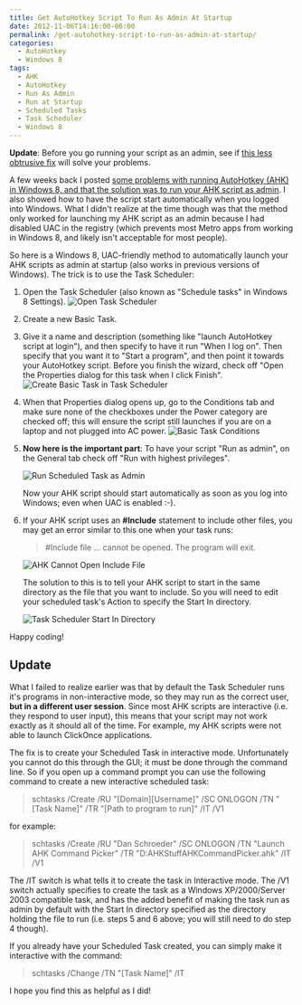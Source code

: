 ```yaml
---
title: Get AutoHotkey Script To Run As Admin At Startup
date: 2012-11-06T14:16:00-06:00
permalink: /get-autohotkey-script-to-run-as-admin-at-startup/
categories:
  - AutoHotkey
  - Windows 8
tags:
  - AHK
  - AutoHotkey
  - Run As Admin
  - Run at Startup
  - Scheduled Tasks
  - Task Scheduler
  - Windows 8
---
```


__Update__: Before you go running your script as an admin, see if [this less obtrusive fix](/get-autohotkey-to-interact-with-admin-windows-without-running-ahk-script-as-admin/) will solve your problems.

A few weeks back I posted [some problems with running AutoHotkey (AHK) in Windows 8, and that the solution was to run your AHK script as admin](/autohotkey-cannot-interact-with-windows-8-windowsor-can-it/). I also showed how to have the script start automatically when you logged into Windows. What I didn't realize at the time though was that the method only worked for launching my AHK script as an admin because I had disabled UAC in the registry (which prevents most Metro apps from working in Windows 8, and likely isn't acceptable for most people).

So here is a Windows 8, UAC-friendly method to automatically launch your AHK scripts as admin at startup (also works in previous versions of Windows). The trick is to use the Task Scheduler:

1. Open the Task Scheduler (also known as "Schedule tasks" in Windows 8 Settings).
    ![Open Task Scheduler](/assets/Posts/2012/11/open-task-scheduler.png)
1. Create a new Basic Task.
1. Give it a name and description (something like "launch AutoHotkey script at login"), and then specify to have it run "When I log on". Then specify that you want it to "Start a program", and then point it towards your AutoHotkey script. Before you finish the wizard, check off "Open the Properties dialog for this task when I click Finish".
    ![Create Basic Task in Task Scheduler](/assets/Posts/2012/11/create-basic-task-in-task-scheduler1.png)
1. When that Properties dialog opens up, go to the Conditions tab and make sure none of the checkboxes under the Power category are checked off; this will ensure the script still launches if you are on a laptop and not plugged into AC power.
    ![Basic Task Conditions](/assets/Posts/2012/11/basic-task-conditions1.png)
1. __Now here is the important part__: To have your script "Run as admin", on the General tab check off "Run with highest privileges".

    ![Run Scheduled Task as Admin](/assets/Posts/2012/11/run-scheduled-task-as-admin_thumb3.png)

    Now your AHK script should start automatically as soon as you log into Windows; even when UAC is enabled :-).
1. If your AHK script uses an __#Include__ statement to include other files, you may get an error similar to this one when your task runs:

    > #Include file ... cannot be opened. The program will exit.

    ![AHK Cannot Open Include File](/assets/Posts/2012/11/ahk-cannot-open-include-file.png)

    The solution to this is to tell your AHK script to start in the same directory as the file that you want to include. So you will need to edit your scheduled task's Action to specify the Start In directory.

    ![Task Scheduler Start In Directory](/assets/Posts/2012/11/task-scheduler-start-in-directory.png)

Happy coding!

## Update

What I failed to realize earlier was that by default the Task Scheduler runs it's programs in non-interactive mode, so they may run as the correct user, __but in a different user session__. Since most AHK scripts are interactive (i.e. they respond to user input), this means that your script may not work exactly as it should all of the time. For example, my AHK scripts were not able to launch ClickOnce applications.

The fix is to create your Scheduled Task in interactive mode. Unfortunately you cannot do this through the GUI; it must be done through the command line. So if you open up a command prompt you can use the following command to create a new interactive scheduled task:

> schtasks /Create /RU "\[Domain\]\[Username\]" /SC ONLOGON /TN "[Task Name]" /TR "[Path to program to run]" /IT /V1

for example:

> schtasks /Create /RU "Dan Schroeder" /SC ONLOGON /TN "Launch AHK Command Picker" /TR "D:AHKStuffAHKCommandPicker.ahk" /IT /V1

The /IT switch is what tells it to create the task in Interactive mode. The /V1 switch actually specifies to create the task as a Windows XP/2000/Server 2003 compatible task, and has the added benefit of making the task run as admin by default with the Start In directory specified as the directory holding the file to run (i.e. steps 5 and 6 above; you will still need to do step 4 though).

If you already have your Scheduled Task created, you can simply make it interactive with the command:

> schtasks /Change /TN "[Task Name]" /IT

I hope you find this as helpful as I did!

